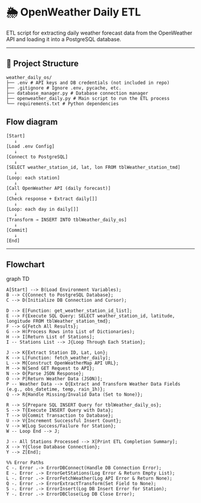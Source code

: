 # 🌦️ OpenWeather Daily ETL

ETL script for extracting daily weather forecast data from the OpenWeather API and loading it into a PostgreSQL database.


---

## 📁 Project Structure

```
weather_daily_os/
├── .env # API keys and DB credentials (not included in repo)
├── .gitignore # Ignore .env, pycache, etc.
├── database_manager.py # Database connection manager
├── openweather_daily.py # Main script to run the ETL process
└── requirements.txt # Python dependencies
```

## Flow diagram
```
[Start]
   ↓
[Load .env Config]
   ↓
[Connect to PostgreSQL]
   ↓
[SELECT weather_station_id, lat, lon FROM tblWeather_station_tmd]
   ↓
[Loop: each station]
   ↓
[Call OpenWeather API (daily forecast)]
   ↓
[Check response + Extract daily[]]
   ↓
[Loop: each day in daily[]]
   ↓
[Transform → INSERT INTO tblWeather_daily_os]
   ↓
[Commit]
   ↓
[End]

```
---

## Flowchart

graph TD

    A[Start] --> B(Load Environment Variables);
    B --> C{Connect to PostgreSQL Database};
    C --> D(Initialize DB Connection and Cursor);

    D --> E[Function: get_weather_station_id_list];
    E --> F{Execute SQL Query: SELECT weather_station_id, latitude, longitude FROM tblWeather_station_tmd};
    F --> G{Fetch All Results};
    G --> H(Process Rows into List of Dictionaries);
    H --> I[Return List of Stations];
    I -- Stations List --> J{Loop Through Each Station};

    J --> K{Extract Station ID, Lat, Lon};
    K --> L[Function: fetch_weather_daily];
    L --> M{Construct OpenWeatherMap API URL};
    M --> N{Send GET Request to API};
    N --> O{Parse JSON Response};
    O --> P[Return Weather Data (JSON)];
    P -- Weather Data --> Q{Extract and Transform Weather Data Fields (e.g., obs_datetime, temp, rain_1h)};
    Q --> R{Handle Missing/Invalid Data (Set to None)};

    R --> S{Prepare SQL INSERT Query for tblWeather_daily_os};
    S --> T{Execute INSERT Query with Data};
    T --> U{Commit Transaction to Database};
    U --> V{Increment Successful Insert Count};
    V --> W{Log Success/Failure for Station};
    W -- Loop End --> J;

    J -- All Stations Processed --> X[Print ETL Completion Summary];
    X --> Y{Close Database Connection};
    Y --> Z[End];

    %% Error Paths
    C -. Error .-> ErrorDBConnect(Handle DB Connection Error);
    E -. Error .-> ErrorGetStations(Log Error & Return Empty List);
    L -. Error .-> ErrorFetchWeather(Log API Error & Return None);
    Q -. Error .-> ErrorExtractTransform(Set Field to None);
    S -. Error .-> ErrorInsert(Log DB Insert Error for Station);
    Y -. Error .-> ErrorDBClose(Log DB Close Error);

